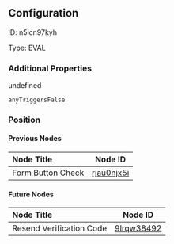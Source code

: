 # 
## Configuration
ID:  n5icn97kyh

Type: EVAL 







### Additional Properties
undefined
```string 
anyTriggersFalse
```





### Position

#### Previous Nodes
| Node Title | Node ID |
| :------------- | ------------ |
| Form Button Check | [rjau0njx5i](./rjau0njx5i.md) | 
 
 #### Future Nodes
| Node Title | Node ID |
| :------------- | ------------ |
| Resend Verification Code |[9lrqw38492](./9lrqw38492.md) | 